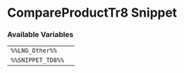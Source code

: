 # CompareProductTr8 Snippet

### Available Variables
|||
|---|---|
| `%%LNG_Other%%` |
| `%%SNIPPET_TD8%%` |
